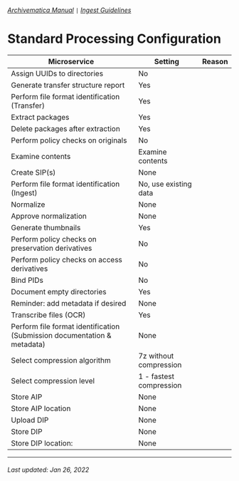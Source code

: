 ###### [Archivematica Manual](../README.md) `|` [Ingest Guidelines](overview.md)

# Standard Processing Configuration

| Microservice | Setting | Reason
|---	|---	|---	|
| Assign UUIDs to directories 	| No 	|
| Generate transfer structure report 	| Yes 	|
| Perform file format identification (Transfer) 	| Yes 	|
| Extract packages 	| Yes 	|
| Delete packages after extraction 	| Yes 	|
| Perform policy checks on originals 	| No 	|
| Examine contents 	| Examine contents 	|
| Create SIP(s) 	| None 	|
| Perform file format identification (Ingest) 	| No, use existing data 	|
| Normalize 	| None 	|
| Approve normalization 	| None 	|
| Generate thumbnails 	| Yes 	|
| Perform policy checks on preservation derivatives 	| No 	|
| Perform policy checks on access derivatives 	| No 	|
| Bind PIDs 	| No 	|
| Document empty directories 	| Yes 	|
| Reminder: add metadata if desired 	| None 	|
| Transcribe files (OCR) 	| Yes 	|
| Perform file format identification (Submission documentation & metadata) 	| None 	|
| Select compression algorithm 	| 7z without compression 	|
| Select compression level 	| 1 - fastest compression 	|
| Store AIP 	| None 	|
| Store AIP location 	| None 	|
| Upload DIP 	| None 	|
| Store DIP 	| None 	|
| Store DIP location: 	| None 	|


---
###### Last updated: Jan 26, 2022
